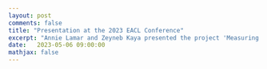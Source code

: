 ```yaml
---
layout: post
comments: false
title: "Presentation at the 2023 EACL Conference"
excerpt: "Annie Lamar and Zeyneb Kaya presented the project 'Measuring the Impact of Data Augmentation Methods for Extremely Low-Resource NMT' at the Low-Resource Machine Translation (LowResMT) Workshop held at the EACL. "
date:   2023-05-06 09:00:00
mathjax: false
---
```


<style>
.post-header h1 {
    font-size: 35px;
}
.post pre,
.post code {
    background-color: #fcfcfc;
    font-size: 13px; /* make code smaller for this post... */
}
</style>
